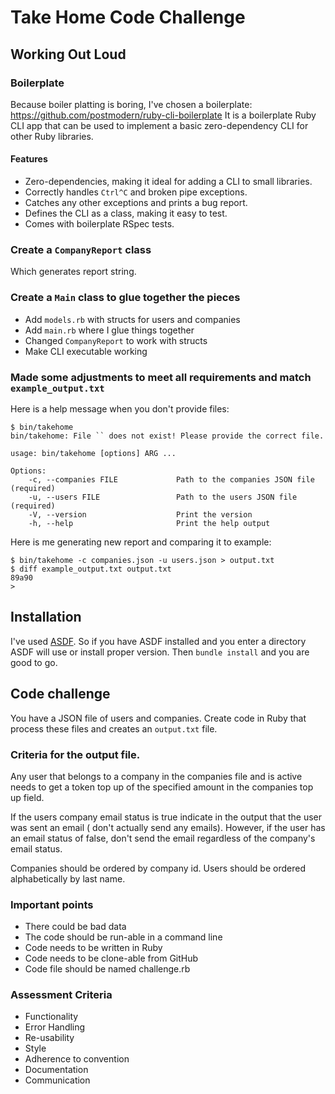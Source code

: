 # Take Home Code Challenge

## Working Out Loud

### Boilerplate

Because boiler platting is boring, I've chosen a boilerplate: https://github.com/postmodern/ruby-cli-boilerplate
It is a boilerplate Ruby CLI app that can be used to implement a basic zero-dependency CLI for other Ruby libraries.

#### Features

* Zero-dependencies, making it ideal for adding a CLI to small libraries.
* Correctly handles `Ctrl^C` and broken pipe exceptions.
* Catches any other exceptions and prints a bug report.
* Defines the CLI as a class, making it easy to test.
* Comes with boilerplate RSpec tests.

### Create a `CompanyReport` class

Which generates report string.

### Create a `Main` class to glue together the pieces

- Add `models.rb` with structs for users and companies
- Add `main.rb` where I glue things together
- Changed `CompanyReport` to work with structs
- Make CLI executable working

### Made some adjustments to meet all requirements and match `example_output.txt`

Here is a help message when you don't provide files:

```
$ bin/takehome                                                                       
bin/takehome: File `` does not exist! Please provide the correct file.

usage: bin/takehome [options] ARG ...

Options:
    -c, --companies FILE             Path to the companies JSON file (required)
    -u, --users FILE                 Path to the users JSON file (required)
    -V, --version                    Print the version
    -h, --help                       Print the help output
```

Here is me generating new report and comparing it to example:

```
$ bin/takehome -c companies.json -u users.json > output.txt                          
$ diff example_output.txt output.txt                                                 
89a90
> 
```

## Installation

I've used [ASDF](https://github.com/asdf-vm/asdf-ruby). So if you have ASDF installed and you enter a directory ASDF will use or install proper version. Then `bundle install` and you are good to go.

## Code challenge

You have a JSON file of users and companies. Create code in Ruby that process these files and creates an `output.txt` file.

### Criteria for the output file.

Any user that belongs to a company in the companies file and is active needs to get a token top up of the specified amount in the companies top up field.

If the users company email status is true indicate in the output that the user was sent an email ( don't actually send any emails). However, if the user has an email status of false, don't send the email regardless of the company's email status.

Companies should be ordered by company id. Users should be ordered alphabetically by last name.

### Important points

- There could be bad data
- The code should be run-able in a command line
- Code needs to be written in Ruby
- Code needs to be clone-able from GitHub
- Code file should be named challenge.rb

### Assessment Criteria

- Functionality
- Error Handling
- Re-usability
- Style
- Adherence to convention
- Documentation
- Communication
